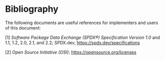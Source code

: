 # Bibliography

The following documents are useful references for implementers and users of this document:

[1] *Software Package Data Exchange (SPDX®) Specification Version 1.0* and  1.1, 1.2, 2.0, 2.1, and 2.2; SPDX.dev, <https://spdx.dev/specifications>

[2] *Open Source Initiative (OSI)*; <https://opensource.org/licenses>
